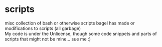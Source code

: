 # scripts
misc collection of bash or otherwise scripts bagel has made or modifications to scripts (all garbage)  
My code is under the Unlicense, though some code snippets and parts of scripts that might not be mine... sue me :)
